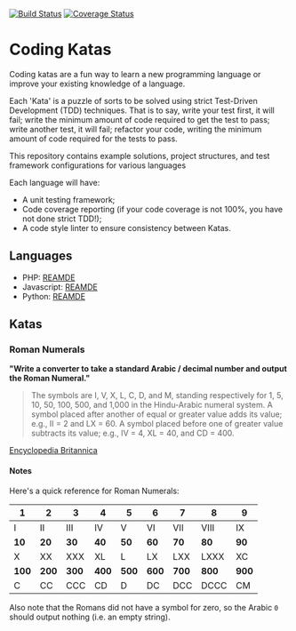 [![Build Status](https://travis-ci.org/elliotjreed/code-kata-roman-numerals.svg?branch=master)](https://travis-ci.org/elliotjreed/code-kata-roman-numerals) [![Coverage Status](https://coveralls.io/repos/github/elliotjreed/code-kata-roman-numerals/badge.svg?branch=master)](https://coveralls.io/github/elliotjreed/code-kata-roman-numerals?branch=master)

# Coding Katas

Coding katas are a fun way to learn a new programming language or improve your existing knowledge of a language.

Each 'Kata' is a puzzle of sorts to be solved using strict Test-Driven Development (TDD) techniques. That is to say, write your test first, it will fail; write the minimum amount of code required to get the test to pass; write another test, it will fail; refactor your code, writing the minimum amount of code required for the tests to pass.

This repository contains example solutions, project structures, and test framework configurations for various languages

Each language will have:

 - A unit testing framework;
 - Code coverage reporting (if your code coverage is not 100%, you have not done strict TDD!);
 - A code style linter to ensure consistency between Katas.

## Languages

 - PHP: [REAMDE](php/README.md)
 - Javascript: [REAMDE](javascript/README.md)
 - Python: [REAMDE](python/README.md)

## Katas

### Roman Numerals

__"Write a converter to take a standard Arabic / decimal number and output the Roman Numeral."__

> The symbols are I, V, X, L, C, D, and M, standing respectively for 1, 5, 10, 50, 100, 500, and 1,000 in the Hindu-Arabic numeral system. A symbol placed after another of equal or greater value adds its value; e.g., II = 2 and LX = 60. A symbol placed before one of greater value subtracts its value; e.g., IV = 4, XL = 40, and CD = 400.

[Encyclopedia Britannica](https://www.britannica.com/topic/Roman-numeral)


#### Notes

Here's a quick reference for Roman Numerals:

|**1**|**2**|**3**|**4**|**5**|**6**|**7**|**8**|**9**|
|-----|-----|-----|-----|-----|-----|-----|-----|-----|
| I | II | III | IV | V | VI | VII | VIII | IX  |
|**10**|**20**|**30**|**40**|**50**|**60**|**70**|**80**|**90**|
| X | XX | XXX | XL | L | LX | LXX | LXXX | XC  |
|**100**|**200**|**300**|**400**|**500**|**600**|**700**|**800**|**900**|
| C | CC | CCC | CD | D | DC | DCC | DCCC | CM |

Also note that the Romans did not have a symbol for zero, so the Arabic `0` should output nothing (i.e. an empty string).